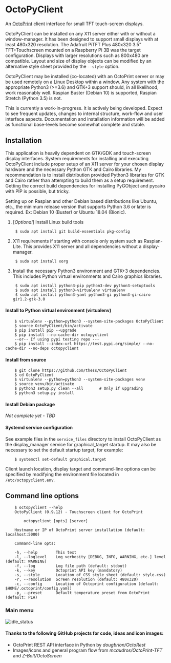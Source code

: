 # OctoPyClient
An [OctoPrint](https://octoprint.org) client interface for small TFT touch-screen displays.

OctoPyClient can be installed on any X11 server either with or without a window-manager. It has been designed to support small displays with at least 480x320 resolution. The Adafruit PiTFT Plus 480x320 3.5" TFT+Touchscreen mounted on a Raspberry Pi 3B was the target configuration. Displays with larger resolutions such as 800x480 are compatible. Layout and size of display objects can be modified by an alternative style sheet provided by the `--style` option.

OctoPyClient may be installed (co-located) with an OctoPrint server or may be used remotely on a Linux Desktop within a window. Any system with the appropriate Python3 (>=3.6) and GTK+3 support should, in all likelihood, work reasonably well. Raspian Buster (Debian 10) is supported, Raspian Stretch (Python 3.5) is not.

This is currently a work-in-progress. It is actively being developed. Expect to see frequent updates, changes to internal structure, work-flow and user interface aspects. Documentation and installation information will be added as functional base-levels become somewhat complete and stable.

## Installation

This application is heavily dependent on GTK/GDK and touch-screen display interfaces. System requirements for installing and executing OctoPyClient include proper setup of an X11 server for your chosen display hardware and the necessary Python GTK and Cairo libraries. My recommendation is to install distribution provided Python3 libraries for GTK and Cairo rather than attempting to build them as a setup requirement. Getting the correct build dependencies for installing PyGObject and pycairo with PIP is possible, but tricky.

Setting up on Raspian and other Debian based distributions like Ubuntu, etc., the minimum release version that supports Python 3.6 or later is required. Ex: Debian 10 (Buster) or Ubuntu 18.04 (Bionic).

1) [_Optional_] Install Linux build tools

        $ sudo apt install git build-essentials pkg-config

2) X11 requirements if starting with console only system such as Raspian-Lite. This provides X11 server and all dependencies without a display-manager.

        $ sudo apt install xorg

3) Install the necessary Python3 environment and GTK+3 dependencies. This includes Python virtual environments and Cairo graphics libraries.

        $ sudo apt install python3-pip python3-dev python3-setuptools
        $ sudo apt install python3-virtualenv virtualenv
        $ sudo apt install python3-yaml python3-gi python3-gi-cairo gir1.2-gtk-3.0

#### Install to Python virtual environment (virtualenv)
        $ virtualenv --python=python3 --system-site-packages OctoPyClient
        $ source OctoPyClient/bin/activate
        $ pip install pip --upgrade
        $ pip install --no-cache-dir octopyclient
        --or-- If using pypi testing repo ---
        $ pip install --index-url https://test.pypi.org/simple/ --no-cache-dir --no-deps octopyclient


#### Install from source
        $ git clone https://github.com/thess/OctoPyClient
        $ cd OctoPyClient
        $ virtualenv --python=python3 --system-site-packages venv
        $ source venv/bin/activate
        $ python3 setup.py clean --all       # Only if upgrading
        $ python3 setup.py install

#### Install Debian package
*Not complete yet - TBD*

#### Systemd service configuration
See example files in the `service_files` directory to install OctoPyClient as the display_manager service for graphical_target startup. It may also be necessary to set the default startup target, for example:

        $ systemctl set-default graphical.target

Client launch location, display target and command-line options can be specified by modifying the environment file located in `/etc/octopyclient.env`.

## Command line options

        $ octopyclient --help
        OctoPyClient (0.9.12) - Touchscreen client for OctoPrint

            octopyclient [opts] [server]

        Hostname or IP of OctoPrint server installation (default: localhost:5000)

        Command-line opts:

        -h, --help        This text
        -l, --loglevel    Log verbosity [DEBUG, INFO, WARNING, etc.] level (default: WARNING)
        -f, --log         Log file path (default: stdout)
        -k, --key         Octoprint API key (mandatory)
        -s, --style       Location of CSS style sheet (default: style.css)
        -r, --resolution  Screen resolution (default: 480x320)
        -c, --config      Location of Octoprint configuration (default: $HOME/.octoprint/config.yaml)
        -p, --preset      Default temperature preset from OctoPrint (default: PLA)


### Main menu

![idle_status](https://raw.githubusercontent.com/thess/octopyclient/master/doc/images/idle_status.png)

#### Thanks to the following GitHub projects for code, ideas and icon images:

* OctoPrint REST API interface in Python by _dougbrion/OctoRest_
* Images/icons and general program flow from _mcaudros/OctoPrint-TFT_ and _Z-Bolt/OctoScreen_
